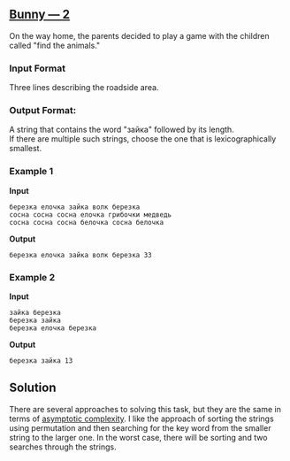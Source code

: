 ## [Bunny — 2](../../../solutions/2.2/22_t.py)

On the way home, the parents decided to play a game with the children called "find the animals."

### Input Format

Three lines describing the roadside area.

### Output Format:

A string that contains the word "зайка" followed by its length.  
If there are multiple such strings, choose the one that is lexicographically smallest.

### Example 1

__Input__
```plaintext
березка елочка зайка волк березка
сосна сосна сосна елочка грибочки медведь
сосна сосна сосна белочка сосна белочка
```

__Output__
```plaintext
березка елочка зайка волк березка 33
```

### Example 2

__Input__
```plaintext
зайка березка
березка зайка
березка елочка березка
```

__Output__
```plaintext
березка зайка 13
```

## Solution

There are several approaches to solving this task, but they are the same in terms of [asymptotic complexity](https://en.wikipedia.org/wiki/Asymptotic_analysis). I like the approach of sorting the strings using permutation and then searching for the key word from the smaller string to the larger one. In the worst case, there will be sorting and two searches through the strings.
